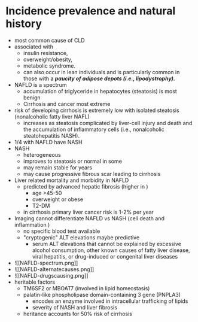# Incidence prevalence and natural history 
* most common cause of CLD 
* associated with
	* insulin resistance, 
	* overweight/obesity, 
	* metabolic syndrome. 
	* can also occur in lean individuals and is particularly common in those with a ***paucity of adipose depots (i.e., lipodystrophy).***
* NAFLD is a spectrum 
	* accumulation of triglyceride in hepatocytes (steatosis) is most benign 
	* Cirrhosis and cancer most extreme 
* risk of developing cirrhosis is extremely low  with isolated steatosis (nonalcoholic fatty liver NAFL)
	* increases as steatosis complicated by liver-cell injury and death and the accumulation of inflammatory cells (i.e., nonalcoholic steatohepatitis NASH).
* 1/4 with NAFLD have NASH 
* NASH 
	* heterogeneous 
	* improves to steatosis or normal in some 
	* may remain stable for years 
	* may cause progressive fibrous scar leading to cirrhosis 
* Liver related mortality and morbidity in NAFLD
	* predicted by advanced hepatic fibrosis (higher in )
		* age >45-50
		* overweight or obese 
		* T2-DM 
	* in cirrhosis primary liver cancer risk is 1-2% per year 
* Imaging cannot differentiate NAFLD vs NASH (cell death and inflammation )
	* no specific blood test available 
	* "cryptogenic" ALT elevations maybe predictive 
		* serum ALT elevations that cannot be explained by excessive alcohol consumption, other known causes of fatty liver disease, viral hepatitis, or drug-induced or congenital liver diseases
* ![[NAFLD-spectrum.png]]
* ![[NAFLD-alternatecauses.png]]
* ![[NAFLD-drugscausing.png]]
* heritable factors 
	* TM6SF2 or MBOAT7 (involved in lipid homeostasis)
	* palatin-like phospholipase domain-containing 3 gene (PNPLA3)
		* encodes an enzyme involved in intracellular trafficking of lipids
		* severity of NASH and liver fibrosis 
	* heritance accounts for 50% risk of cirrhosis 